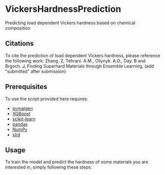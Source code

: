 # VickersHardnessPrediction
Predicting load dependent Vickers hardness based on chemical composition

## Citations

To cite the prediction of load dependent Vickers hardness, please reference the following work:
Zhang. Z, Tehrani. A.M., Oliynyk. A.O., Day. B and Brgoch. J, Finding Superhard Materials through Ensemble Learning, (add "submitted" after submission)

##  Prerequisites

To use the script provided here requires:

- [pymatgen](http://pymatgen.org)
- [XGBoost](https://xgboost.readthedocs.io/en/latest/#)
- [scikit-learn](http://scikit-learn.org/stable/)
- [pandas](https://pandas.pydata.org/pandas-docs/stable/index.html)
- [NumPy](https://docs.scipy.org/doc/numpy/index.html)
- [xlrd](https://xlrd.readthedocs.io/en/latest/index.html)

## Usage

To train the model and predict the hardness of some materials you are interested in, simply following these steps:
